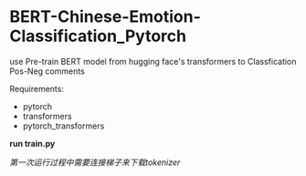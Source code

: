 # BERT-Chinese-Emotion-Classification_Pytorch 
use Pre-train BERT model from hugging face's transformers to Classfication Pos-Neg comments

Requirements:
  - pytorch
  - transformers
  - pytorch_transformers
  

**run train.py** 

*第一次运行过程中需要连接梯子来下载tokenizer*
